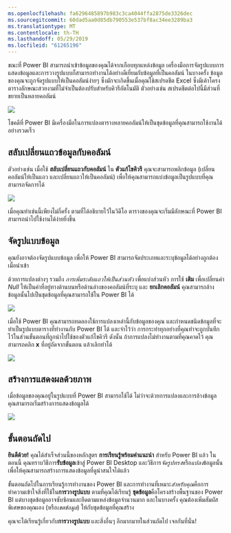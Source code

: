 ```yaml
---
ms.openlocfilehash: fa6296485897b983c3ca4044ffa2875de3326dec
ms.sourcegitcommit: 60dad5aa0d85db790553e537bf8ac34ee3289ba3
ms.translationtype: MT
ms.contentlocale: th-TH
ms.lasthandoff: 05/29/2019
ms.locfileid: "61265196"
---
```

ขณะที่ Power BI สามารถนำเข้าข้อมูลของคุณได้จากเกือบทุกแหล่งข้อมูล เครื่องมือการจัดรูปแบบการแสดงข้อมูลและการวางรูปแบบก็สามารถทำงานได้อย่างดีเยี่ยมกับข้อมูลที่เป็นคอลัมน์ ในบางครั้ง ข้อมูลของคุณจะถูกจัดรูปแบบให้เป็นคอลัมน์ง่ายๆ ซึ่งมักจะเกิดขึ้นเมื่อคุณใช้สเปรดชีต Excel ซึ่งมีเค้าโครงตารางลักษณะสวยงามที่ไม่จำเป็นต้องปรับสำหรับคิวรีอัตโนมัติ ตัวอย่างเช่น สเปรดชีตต่อไปนี้มีส่วนที่ขยายเป็นหลายคอลัมน์

![](media/1-5-cleaning-irregular-data/1-5_1.png)

โชคดีที่ Power BI มีเครื่องมือในการแปลงตารางหลายคอลัมน์ให้เป็นชุดข้อมูลที่คุณสามารถใช้งานได้อย่างรวดเร็ว

## <a name="transpose-data"></a>สลับเปลี่ยนแถวข้อมูลกับคอลัมน์
ตัวอย่างเช่น เมื่อใช้ **สลับเปลี่ยนแถวกับคอลัมน์** ใน **ตัวแก้ไขคิวรี** คุณจะสามารถพลิกข้อมูล (เปลี่ยนคอลัมน์ให้เป็นแถว และเปลี่ยนแถวให้เป็นคอลัมน์) เพื่อให้คุณสามารถแบ่งข้อมูลเป็นรูปแบบที่คุณสามารถจัดการได้

![](media/1-5-cleaning-irregular-data/1-5_2.png)

เมื่อคุณทำเช่นนี้เพียงไม่กี่ครั้ง ตามที่ได้อธิบายไว้ในวิดีโอ ตารางของคุณจะเริ่มมีลักษณะที่ Power BI สามารถนำไปใช้งานได้ง่ายยิ่งขึ้น

## <a name="format-data"></a>จัดรูปแบบข้อมูล
คุณยังอาจต้องจัดรูปแบบข้อมูล เพื่อให้ Power BI สามารถจัดประเภทและระบุข้อมูลได้อย่างถูกต้องเมื่อนำเข้า

ด้วยการแปลงต่างๆ รวมถึง *การเพิ่มระดับแถวให้เป็นส่วนหัว* เพื่อแบ่งส่วนหัว การใช้ **เติม** เพื่อเปลี่ยนค่า *Null* ให้เป็นค่าที่อยู่ทางด้านบนหรือด้านล่างของคอลัมน์ที่ระบุ และ **ยกเลิกคอลัมน์** คุณสามารถล้างข้อมูลนั้นไปเป็นชุดข้อมูลที่คุณสามารถใช้ใน Power BI ได้

![](media/1-5-cleaning-irregular-data/1-5_3.png)

เมื่อใช้ Power BI คุณสามารถทดลองใช้การแปลงเหล่านี้กับข้อมูลของคุณ และกำหนดชนิดข้อมูลที่จะทำเป็นรูปแบบตารางที่ทำงานกับ Power BI ได้ และจำไว้ว่า การกระทำทุกอย่างที่คุณทำจะถูกบันทึกไว้ในส่วนขั้นตอนที่ถูกนำไปใช้ของตัวแก้ไขคิวรี ดังนั้น ถ้าการแปลงไม่ทำงานตามที่คุณคาดไว้ คุณสามารถคลิก **x** ที่อยู่ถัดจากขั้นตอน แล้วเลิกทำได้

![](media/1-5-cleaning-irregular-data/1-5_5.png)

## <a name="create-visuals"></a>สร้างการแสดงผลด้วยภาพ
เมื่อข้อมูลของคุณอยู่ในรูปแบบที่ Power BI สามารถใช้ได้ ไม่ว่าจะด้วยการแปลงและการล้างข้อมูล คุณสามารถเริ่มสร้างการแสดงข้อมูลได้

![](media/1-5-cleaning-irregular-data/1-5_4.png)

## <a name="next-steps"></a>ขั้นตอนถัดไป
**ยินดีด้วย!** คุณได้สำเร็จส่วนนี้ของหลักสูตร **การเรียนรู้พร้อมคำแนะนำ** สำหรับ Power BI แล้ว ในตอนนี้ คุณทราบวิธีการ**รับข้อมูล**เข้าสู่ Power BI Desktop และวิธีการ*จัดรูปทรง*หรือ*แปลง*ข้อมูลนั้น เพื่อให้คุณสามารถสร้างการแสดงข้อมูลที่ดูน่าสนใจได้แล้ว

ขั้นตอนถัดไปในการเรียนรู้การทำงานของ Power BI และการทำงานที่เหมาะ*สำหรับคุณ*คือการทำความเข้าใจสิ่งที่ใช้ใน**การวางรูปแบบ** ตามที่คุณได้เรียนรู้ **ชุดข้อมูล**คือโครงสร้างพื้นฐานของ Power BI แต่บางชุดข้อมูลอาจซับซ้อนและยึดตามแหล่งข้อมูลจำนวนมาก และในบางครั้ง คุณต้องเพิ่มสัมผัสพิเศษของคุณเอง (หรือ*เขตข้อมูล*) ให้กับชุดข้อมูลที่คุณสร้าง

คุณจะได้เรียนรู้เกี่ยวกับ**การวางรูปแบบ** และสิ่งอื่นๆ อีกมากมายในส่วนถัดไป เจอกันที่นั่น!

